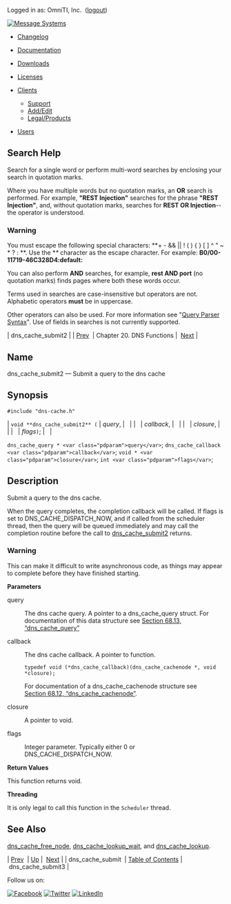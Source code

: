 Logged in as: OmniTI, Inc.  ([logout](https://support.messagesystems.com/logout.php))

[![Message Systems](https://support.messagesystems.com/images/ms-white205.png)](https://support.messagesystems.com/start.php) 

*   [Changelog](https://support.messagesystems.com/start.php?show=changelog)
*   [Documentation](https://support.messagesystems.com/docs/)
*   [Downloads](https://support.messagesystems.com/start.php)

*   [Licenses](https://support.messagesystems.com/license_summary.php)
*   <a href="">Clients</a>
    *   [Support](https://support.messagesystems.com/cs.php)
    *   [Add/Edit](https://support.messagesystems.com/edit_client.php)
    *   [Legal/Products](https://support.messagesystems.com/edit_products.php)
*   [Users](https://support.messagesystems.com/edit_customer.php)

## Search Help

Search for a single word or perform multi-word searches by enclosing your search in quotation marks.

Where you have multiple words but no quotation marks, an **OR** search is performed. For example, **"REST Injection"** searches for the phrase **"REST Injection"**, and, without quotation marks, searches for **REST OR Injection**--the operator is understood.

### Warning

You must escape the following special characters: **+ - && || ! ( ) { } [ ] ^ " ~ * ? : \**. Use the **\** character as the escape character. For example: **B0/00-11719-46C328D4\:default\:**

You can also perform **AND** searches, for example, **rest AND port** (no quotation marks) finds pages where both these words occur.

Terms used in searches are case-insensitive but operators are not. Alphabetic operators **must** be in uppercase.

Other operators can also be used. For more information see "[Query Parser Syntax](https://lucene.apache.org/core/old_versioned_docs/versions/3_0_0/queryparsersyntax.html)". Use of fields in searches is not currently supported.

| dns_cache_submit2 |
| [Prev](apis.dns_cache_submit.php)  | Chapter 20. DNS Functions |  [Next](apis.dns_cache_submit3.php) |

<a name="apis.dns_cache_submit2"></a>
## Name

dns_cache_submit2 — Submit a query to the dns cache

## Synopsis

`#include "dns-cache.h"`

| `void **dns_cache_submit2** (` | <var class="pdparam">query</var>, |   |
|   | <var class="pdparam">callback</var>, |   |
|   | <var class="pdparam">closure</var>, |   |
|   | <var class="pdparam">flags</var>`)`; |   |

`dns_cache_query * <var class="pdparam">query</var>`;
`dns_cache_callback <var class="pdparam">callback</var>`;
`void * <var class="pdparam">closure</var>`;
`int <var class="pdparam">flags</var>`;<a name="idp23071856"></a>
## Description

Submit a query to the dns cache.

When the query completes, the completion callback will be called. If flags is set to DNS_CACHE_DISPATCH_NOW, and if called from the scheduler thread, then the query will be queued immediately and may call the completion routine before the call to [dns_cache_submit2](apis.dns_cache_submit2.php "dns_cache_submit2") returns.

### Warning

This can make it difficult to write asynchronous code, as things may appear to complete before they have finished starting.

**Parameters**

<dl class="variablelist">

<dt>query</dt>

<dd>

The dns cache query. A pointer to a dns_cache_query struct. For documentation of this data structure see [Section 68.13, “dns_cache_query”](structs.dns_cache_query.php "68.13. dns_cache_query")

</dd>

<dt>callback</dt>

<dd>

The dns cache callback. A pointer to function.

`typedef void (*dns_cache_callback)(dns_cache_cachenode *, void *closure);`

For documentation of a dns_cache_cachenode structure see [Section 68.12, “dns_cache_cachenode”](structs.dns_cache_cachenode.php "68.12. dns_cache_cachenode").

</dd>

<dt>closure</dt>

<dd>

A pointer to void.

</dd>

<dt>flags</dt>

<dd>

Integer parameter. Typically either 0 or DNS_CACHE_DISPATCH_NOW.

</dd>

</dl>

**Return Values**

This function returns void.

**Threading**

It is only legal to call this function in the `Scheduler` thread.

<a name="idp23088224"></a>
## See Also

[dns_cache_free_node](apis.dns_cache_free_node.php "dns_cache_free_node"), [dns_cache_lookup_wait](apis.dns_cache_lookup_wait.php "dns_cache_lookup_wait"), and [dns_cache_lookup](apis.dns_cache_lookup.php "dns_cache_lookup").

| [Prev](apis.dns_cache_submit.php)  | [Up](dns.php) |  [Next](apis.dns_cache_submit3.php) |
| dns_cache_submit  | [Table of Contents](index.php) |  dns_cache_submit3 |

Follow us on:

[![Facebook](https://support.messagesystems.com/images/icon-facebook.png)](http://www.facebook.com/messagesystems) [![Twitter](https://support.messagesystems.com/images/icon-twitter.png)](http://twitter.com/#!/MessageSystems) [![LinkedIn](https://support.messagesystems.com/images/icon-linkedin.png)](http://www.linkedin.com/company/message-systems)